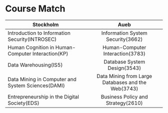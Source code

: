 # Course Match

|  Stockholm  |  Aueb         |
|-------------|:-------------:|
| Introduction to Information Security(INTROSEC)    | Information System Security(3662)  | 
| Human Cognition in Human-Computer Interaction(KP) |   Human-Computer Interaction(3783) |
| Data Warehousing(IS5) | Database System Design(3543)  |
| Data Mining in Computer and System Sciences(DAMI) | Data Mining from Large Databases and the Web(3743)|
|Entrepreneurship in the Digital Society(EDS)| Business Policy and Strategy(2610)|

